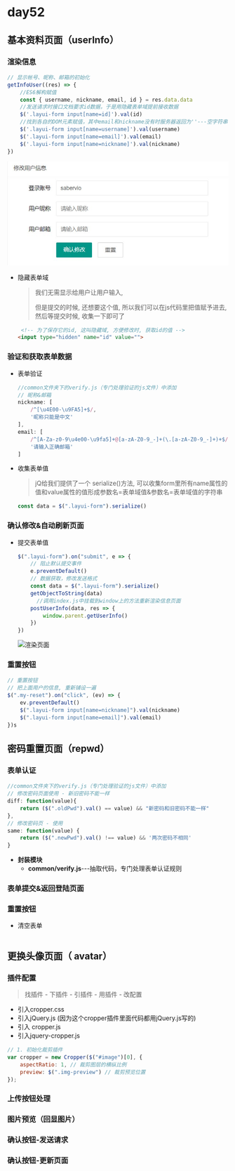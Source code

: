# day52

## 基本资料页面（userInfo）

### 渲染信息

```js
// 显示帐号、昵称、邮箱的初始化
getInfoUser((res) => {
    //ES6解构赋值
    const { username, nickname, email, id } = res.data.data
	//发送请求时接口文档要求id数据，于是用隐藏表单域提前接收数据
    $('.layui-form input[name=id]').val(id)
    //找到各自的DOM元素赋值，其中email和nickname没有时服务器返回为''---空字符串
    $('.layui-form input[name=username]').val(username)
    $('.layui-form input[name=email]').val(email)
    $('.layui-form input[name=nickname]').val(nickname)
})
```

![用户信息的初始化](./media/用户信息的初始化.jpg)

- 隐藏表单域

  > 我们无需显示给用户让用户输入, 
  >
  > 但是提交的时候, 还想要这个值, 所以我们可以在js代码里把值赋予进去, 然后等提交时候, 收集一下即可了

  ```html
   <!-- 为了保存它的id, 这叫隐藏域, 方便修改时, 获取id的值 -->
  <input type="hidden" name="id" value="">
  ```

### 验证和获取表单数据

- 表单验证

  ```js
  //common文件夹下的verify.js（专门处理验证的js文件）中添加
  // 昵称&邮箱
  nickname: [
      /^[\u4E00-\u9FA5]+$/,
      '昵称只能是中文'
  ],
  email: [
      /^[A-Za-z0-9\u4e00-\u9fa5]+@[a-zA-Z0-9_-]+(\.[a-zA-Z0-9_-]+)+$/,
      '请输入正确邮箱'
  ]
  ```

- 收集表单值

  > jQ给我们提供了一个 serialize()方法, 可以收集form里所有name属性的值和value属性的值形成参数名=表单域值&参数名=表单域值的字符串

  ```js
  const data = $(".layui-form").serialize()
  ```

### 确认修改&自动刷新页面

- 提交表单值

  ```js
  $(".layui-form").on("submit", e => {
      // 阻止默认提交事件
      e.preventDefault()
      // 数据获取，修改发送格式
      const data = $(".layui-form").serialize()
      getObjectToString(data)
    	//调用index.js中挂载到window上的方法重新渲染信息页面
      postUserInfo(data, res => {
          window.parent.getUserInfo()
      })
  })
  ```

  ![渲染页面](/media/渲染页面.jpg)

### 重置按钮

```js
// 重置按钮
// 把上面用户的信息, 重新铺设一遍
$(".my-reset").on("click", (ev) => {
    ev.preventDefault()
    $(".layui-form input[name=nickname]").val(nickname)
    $(".layui-form input[name=email]").val(email)
})s
```

## 密码重置页面（repwd）

### 表单认证

```js
//common文件夹下的verify.js（专门处理验证的js文件）中添加
// 修改密码页面使用 - 新旧密码不能一样
diff: function(value){
    return ($(".oldPwd").val() == value) && "新密码和旧密码不能一样"
},
// 修改密码页 - 使用
same: function(value) {
    return ($(".newPwd").val() !== value) && '两次密码不相同'
}
```

- **封装模块**
  - **common/verify.js**---抽取代码，专门处理表单认证规则

### 表单提交&返回登陆页面

### 重置按钮

- 清空表单

  ```js
  
  ```

## 更换头像页面（ avatar）

### 插件配置

> 找插件 - 下插件 - 引插件 - 用插件 - 改配置

- 引入cropper.css
- 引入jQuery.js  (因为这个cropper插件里面代码都用jQuery.js写的)
- 引入 cropper.js
- 引入jquery-cropper.js

```js
// 1. 初始化裁剪插件
var cropper = new Cropper($("#image")[0], {
    aspectRatio: 1, // 裁剪图层的横纵比例
    preview: $(".img-preview") // 裁剪预览位置
});
```

### 上传按钮处理

### 图片预览（回显图片）

### 确认按钮-发送请求

### 确认按钮-更新页面

